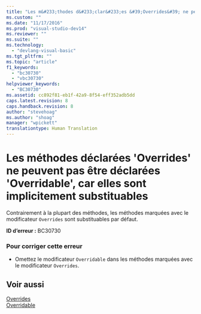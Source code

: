 ```yaml
---
title: "Les m&#233;thodes d&#233;clar&#233;es &#39;Overrides&#39; ne peuvent pas &#234;tre d&#233;clar&#233;es &#39;Overridable&#39;, car elles sont implicitement substituables | Microsoft Docs"
ms.custom: ""
ms.date: "11/17/2016"
ms.prod: "visual-studio-dev14"
ms.reviewer: ""
ms.suite: ""
ms.technology: 
  - "devlang-visual-basic"
ms.tgt_pltfrm: ""
ms.topic: "article"
f1_keywords: 
  - "bc30730"
  - "vbc30730"
helpviewer_keywords: 
  - "BC30730"
ms.assetid: cc892f81-eb1f-42a9-8f54-eff352adb5dd
caps.latest.revision: 8
caps.handback.revision: 8
author: "stevehoag"
ms.author: "shoag"
manager: "wpickett"
translationtype: Human Translation
---
```

# Les m&#233;thodes d&#233;clar&#233;es &#39;Overrides&#39; ne peuvent pas &#234;tre d&#233;clar&#233;es &#39;Overridable&#39;, car elles sont implicitement substituables
Contrairement à la plupart des méthodes, les méthodes marquées avec le modificateur `Overrides` sont substituables par défaut.  
  
 **ID d’erreur :** BC30730  
  
### Pour corriger cette erreur  
  
-   Omettez le modificateur `Overridable` dans les méthodes marquées avec le modificateur `Overrides`.  
  
## Voir aussi  
 [Overrides](../../visual-basic/language-reference/modifiers/overrides.md)   
 [Overridable](../../visual-basic/language-reference/modifiers/overridable.md)